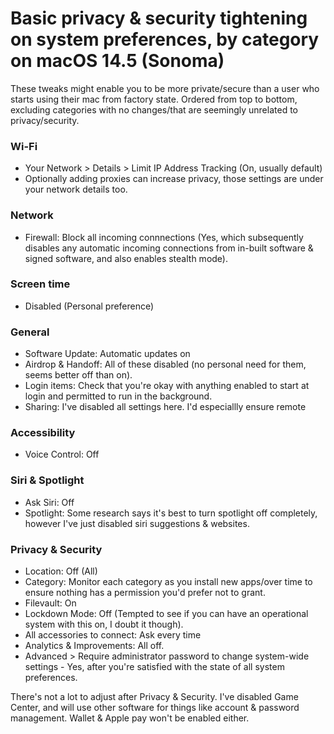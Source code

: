 # Basic privacy & security tightening on system preferences, by category on macOS 14.5 (Sonoma)

These tweaks might enable you to be more private/secure than a user who starts using their mac from factory state. Ordered from top to bottom, excluding categories with no changes/that are seemingly unrelated to privacy/security.

### Wi-Fi
- Your Network > Details > Limit IP Address Tracking (On, usually default)
- Optionally adding proxies can increase privacy, those settings are under your network details too.

### Network
- Firewall: Block all incoming connnections (Yes, which subsequently disables any automatic incoming connections from in-built software & signed software, and also enables stealth mode).

### Screen time
- Disabled (Personal preference)

### General
- Software Update: Automatic updates on
- Airdrop & Handoff: All of these disabled (no personal need for them, seems better off than on).
- Login items: Check that you're okay with anything enabled to start at login and permitted to run in the background.
- Sharing: I've disabled all settings here. I'd especiallly ensure remote 

### Accessibility
- Voice Control: Off

### Siri & Spotlight
- Ask Siri: Off
- Spotlight: Some research says it's best to turn spotlight off completely, however I've just disabled siri suggestions & websites.

### Privacy & Security 
- Location: Off (All)
- Category: Monitor each category as you install new apps/over time to ensure nothing has a permission you'd prefer not to grant.
- Filevault: On
- Lockdown Mode: Off (Tempted to see if you can have an operational system with this on, I doubt it though).
- All accessories to connect: Ask every time
- Analytics & Improvements: All off.
- Advanced > Require administrator password to change system-wide settings - Yes, after you're satisfied with the state of all system preferences.

There's not a lot to adjust after Privacy & Security. I've disabled Game Center, and will use other software for things like account & password management. Wallet & Apple pay won't be enabled either. 
